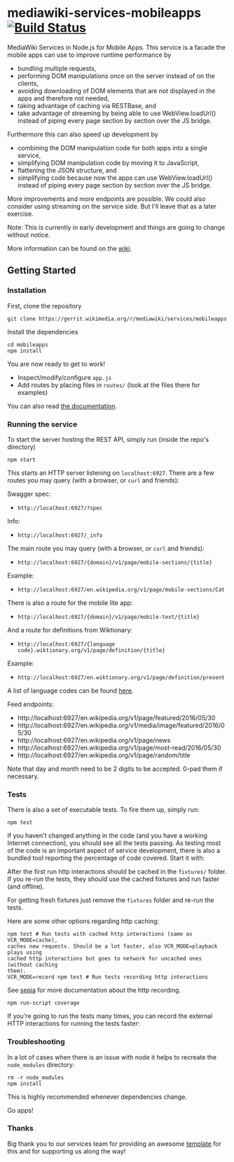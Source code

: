# mediawiki-services-mobileapps [![Build Status](https://travis-ci.org/wikimedia/mediawiki-services-mobileapps.svg?branch=master)](https://travis-ci.org/wikimedia/mediawiki-services-mobileapps)

MediaWiki Services in Node.js for Mobile Apps.
This service is a facade the mobile apps can use to improve runtime performance by
* bundling multiple requests,
* performing DOM manipulations once on the server instead of on the clients,
* avoiding downloading of DOM elements that are not displayed in the apps and therefore not needed,
* taking advantage of caching via RESTBase, and
* take advantage of streaming by being able to use WebView.loadUrl() instead of piping every page section by section over the JS bridge.

Furthermore this can also speed up development by
* combining the DOM manipulation code for both apps into a single service,
* simplifying DOM manipulation code by moving it to JavaScript,
* flattening the JSON structure, and
* simplifying code because now the apps can use WebView.loadUrl() instead of piping every page section by section over the JS bridge.

More improvements and more endpoints are possible. We could also consider using streaming on the service side. But I'll leave that as a later exercise.

Note: This is currently in early development and things are going to change without notice.

More information can be found on the [wiki](https://www.mediawiki.org/wiki/Wikimedia_Apps/Team/RESTBase_services_for_apps).

## Getting Started

### Installation

First, clone the repository

```
git clone https://gerrit.wikimedia.org/r/mediawiki/services/mobileapps
```

Install the dependencies

```
cd mobileapps
npm install
```

You are now ready to get to work!

* Inspect/modify/configure `app.js`
* Add routes by placing files in `routes/` (look at the files there for examples)

You can also read [the documentation](https://www.mediawiki.org/wiki/ServiceTemplateNode).

### Running the service

To start the server hosting the REST API, simply run (inside the repo's directory)

```
npm start
```

This starts an HTTP server listening on `localhost:6927`. There are a few
routes you may query (with a browser, or `curl` and friends):

Swagger spec:
* `http://localhost:6927/?spec`

Info:
* `http://localhost:6927/_info`

The main route you may query (with a browser, or `curl` and friends):
* `http://localhost:6927/{domain}/v1/page/mobile-sections/{title}`

Example:
* `http://localhost:6927/en.wikipedia.org/v1/page/mobile-sections/Cat`

There is also a route for the mobile lite app:
* `http://localhost:6927/{domain}/v1/page/mobile-text/{title}`

And a route for definitions from Wiktionary:
* `http://localhost:6927/{language code}.wiktionary.org/v1/page/definition/{title}`

Example:
* `http://localhost:6927/en.wiktionary.org/v1/page/definition/present`

A list of language codes can be found [here](https://meta.wikimedia.org/wiki/Special:SiteMatrix).

Feed endpoints:
* http://localhost:6927/en.wikipedia.org/v1/page/featured/2016/05/30
* http://localhost:6927/en.wikipedia.org/v1/media/image/featured/2016/05/30
* http://localhost:6927/en.wikipedia.org/v1/page/news
* http://localhost:6927/en.wikipedia.org/v1/page/most-read/2016/05/30
* http://localhost:6927/en.wikipedia.org/v1/page/random/title

Note that day and month need to be 2 digits to be accepted. 0-pad them if necessary.

### Tests

There is also a set of executable tests. To fire them up, simply run:

```
npm test
```

If you haven't changed anything in the code (and you have a working Internet
connection), you should see all the tests passing. As testing most of the code
is an important aspect of service development, there is also a bundled tool
reporting the percentage of code covered. Start it with:

After the first run http interactions should be cached in the `fixtures/`
folder. If you re-run the tests, they should use the cached fixtures and run
faster (and offline).

For getting fresh fixtures just remove the `fixtures` folder and re-run the
tests.

Here are some other options regarding http caching:

```
npm test # Run tests with cached http interactions (same as VCR_MODE=cache),
caches new requests. Should be a lot faster, also VCR_MODE=playback plays using
cached http interactions but goes to network for uncached ones (without caching
them).
VCR_MODE=record npm test # Run tests recording http interactions
```

See [sepia](https://www.npmjs.com/package/sepia) for more documentation about
the http recording.

```
npm run-script coverage
```

If you're going to run the tests many times, you can record the external HTTP
interactions for running the tests faster:

### Troubleshooting

In a lot of cases when there is an issue with node it helps to recreate the
`node_modules` directory:

```
rm -r node_modules
npm install
```

This is highly recommended whenever dependencies change.

Go apps!

### Thanks

Big thank you to our services team for providing an awesome
[template](https://github.com/wikimedia/service-template-node)
for this and for supporting us along the way!
